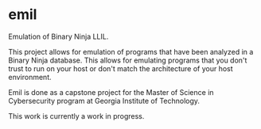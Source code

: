 # emil

Emulation of Binary Ninja LLIL.

This project allows for emulation of programs that have been analyzed in a
Binary Ninja database. This allows for emulating programs that you don't trust
to run on your host or don't match the architecture of your host environment.

Emil is done as a capstone project for the Master of Science in Cybersecurity
program at Georgia Institute of Technology.

This work is currently a work in progress.
